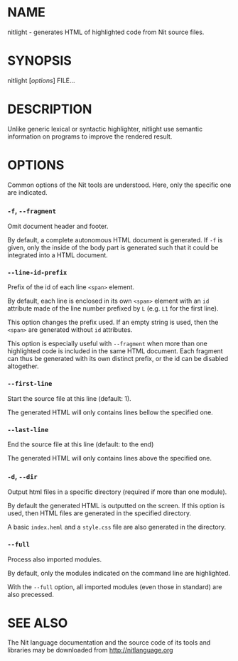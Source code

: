 # NAME

nitlight - generates HTML of highlighted code from Nit source files.

# SYNOPSIS

nitlight [*options*] FILE...

# DESCRIPTION

Unlike generic lexical or syntactic highlighter, nitlight use semantic information on programs to improve the rendered result.

# OPTIONS

Common options of the Nit tools are understood.
Here, only the specific one are indicated.

### `-f`, `--fragment`
Omit document header and footer.

By default, a complete autonomous HTML document is generated.
If `-f` is given, only the inside of the body part is generated such that it could be integrated
into a HTML document.

### `--line-id-prefix`
Prefix of the id of each line `<span>` element.

By default, each line is enclosed in its own `<span>` element with an `id` attribute made of the line number prefixed by `L` (e.g. `L1` for the first line).

This option changes the prefix used.
If an empty string is used, then the `<span>` are generated without `id` attributes.

This option is especially useful with `--fragment` when more than one highlighted code is
included in the same HTML document.
Each fragment can thus be generated with its own distinct prefix, or the id can be disabled altogether.

### `--first-line`
Start the source file at this line (default: 1).

The generated HTML will only contains lines bellow the specified one.

### `--last-line`
End the source file at this line (default: to the end)

The generated HTML will only contains lines above the specified one.

### `-d`, `--dir`
Output html files in a specific directory (required if more than one module).

By default the generated HTML is outputted on the screen.
If this option is used, then HTML files are generated in the specified directory.

A basic `index.heml` and a `style.css` file are also generated in the directory.

### `--full`
Process also imported modules.

By default, only the modules indicated on the command line are highlighted.

With the `--full` option, all imported modules (even those in standard) are also precessed.

# SEE ALSO

The Nit language documentation and the source code of its tools and libraries may be downloaded from <http://nitlanguage.org>
